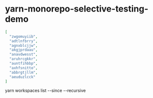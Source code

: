 # yarn-monorepo-selective-testing-demo

```json
[
  "zwgomuyiib",
  "adtlnfbrry",
  "agnxblcjjw",
  "akgjprdaau",
  "anavdwesst",
  "aruhrcgkkr",
  "auntfihbbp",
  "axhfsnitto",
  "abbrgtjllm",
  "aeuduzlcck"
]
```


yarn workspaces list --since --recursive
